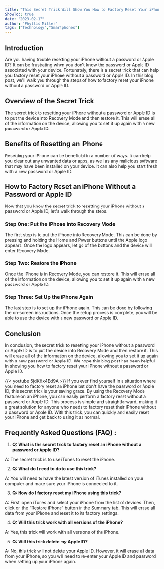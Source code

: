```yaml
---
title: "This Secret Trick Will Show You How to Factory Reset Your iPhone Without a Password or Apple ID!"
ShowToc: true 
date: "2023-02-17"
author: "Phyllis Miller" 
tags: ["Technology","Smartphones"]
---
```

## Introduction

Are you having trouble resetting your iPhone without a password or Apple ID? It can be frustrating when you don't know the password or Apple ID associated with your device. Fortunately, there is a secret trick that can help you factory reset your iPhone without a password or Apple ID. In this blog post, we'll walk you through the steps of how to factory reset your iPhone without a password or Apple ID. 

## Overview of the Secret Trick

The secret trick to resetting your iPhone without a password or Apple ID is to put the device into Recovery Mode and then restore it. This will erase all of the information on the device, allowing you to set it up again with a new password or Apple ID. 

## Benefits of Resetting an iPhone

Resetting your iPhone can be beneficial in a number of ways. It can help you clear out any unwanted data or apps, as well as any malicious software that may have been installed on your device. It can also help you start fresh with a new password or Apple ID. 

## How to Factory Reset an iPhone Without a Password or Apple ID

Now that you know the secret trick to resetting your iPhone without a password or Apple ID, let's walk through the steps. 

### Step One: Put the iPhone into Recovery Mode

The first step is to put the iPhone into Recovery Mode. This can be done by pressing and holding the Home and Power buttons until the Apple logo appears. Once the logo appears, let go of the buttons and the device will enter Recovery Mode. 

### Step Two: Restore the iPhone

Once the iPhone is in Recovery Mode, you can restore it. This will erase all of the information on the device, allowing you to set it up again with a new password or Apple ID. 

### Step Three: Set Up the iPhone Again

The last step is to set up the iPhone again. This can be done by following the on-screen instructions. Once the setup process is complete, you will be able to use the device with a new password or Apple ID. 

## Conclusion

In conclusion, the secret trick to resetting your iPhone without a password or Apple ID is to put the device into Recovery Mode and then restore it. This will erase all of the information on the device, allowing you to set it up again with a new password or Apple ID. We hope this blog post has been helpful in showing you how to factory reset your iPhone without a password or Apple ID.

{{< youtube 5jdKHx4Ed9A >}} 
If you ever find yourself in a situation where you need to factory reset an iPhone but don't have the password or Apple ID, this secret trick is your saving grace. By using the Recovery Mode feature on an iPhone, you can easily perform a factory reset without a password or Apple ID. This process is simple and straightforward, making it a great solution for anyone who needs to factory reset their iPhone without a password or Apple ID. With this trick, you can quickly and easily reset your iPhone and get back to using it as normal.

## Frequently Asked Questions (FAQ) :
1. **Q: What is the secret trick to factory reset an iPhone without a password or Apple ID?**

A: The secret trick is to use iTunes to reset the iPhone.

2. **Q: What do I need to do to use this trick?**

A: You will need to have the latest version of iTunes installed on your computer and make sure your iPhone is connected to it.

3. **Q: How do I factory reset my iPhone using this trick?**

A: First, open iTunes and select your iPhone from the list of devices. Then, click on the “Restore iPhone” button in the Summary tab. This will erase all data from your iPhone and reset it to its factory settings.

4. **Q: Will this trick work with all versions of the iPhone?**

A: Yes, this trick will work with all versions of the iPhone.

5. **Q: Will this trick delete my Apple ID?**

A: No, this trick will not delete your Apple ID. However, it will erase all data from your iPhone, so you will need to re-enter your Apple ID and password when setting up your iPhone again.


